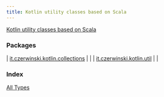 ```yaml
---
title: Kotlin utility classes based on Scala
---
```


[Kotlin utility classes based on Scala](./index.html)

### Packages

| [it.czerwinski.kotlin.collections](it.czerwinski.kotlin.collections/index.html) |  |
| [it.czerwinski.kotlin.util](it.czerwinski.kotlin.util/index.html) |  |

### Index

[All Types](alltypes/index.html)